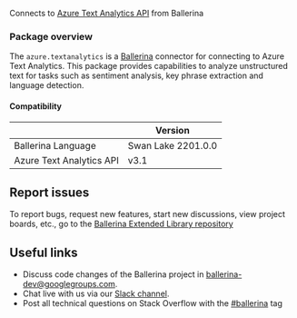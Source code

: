 
Connects to [Azure Text Analytics API](https://docs.microsoft.com/en-us/azure/cognitive-services/text-analytics/) from Ballerina

### Package overview

The `azure.textanalytics` is a [Ballerina](https://ballerina.io/) connector for connecting to Azure Text Analytics. This package provides capabilities to analyze unstructured text for tasks such as sentiment analysis, key phrase extraction and language detection.

#### Compatibility
|                            | Version           |
|----------------------------|-------------------|
| Ballerina Language         | Swan Lake 2201.0.0  |
| Azure Text Analytics API   | v3.1              |

## Report issues
To report bugs, request new features, start new discussions, view project boards, etc., go to the [Ballerina Extended Library repository](https://github.com/ballerina-platform/ballerina-extended-library)

## Useful links
- Discuss code changes of the Ballerina project in [ballerina-dev@googlegroups.com](mailto:ballerina-dev@googlegroups.com).
- Chat live with us via our [Slack channel](https://ballerina.io/community/slack/).
- Post all technical questions on Stack Overflow with the [#ballerina](https://stackoverflow.com/questions/tagged/ballerina) tag
